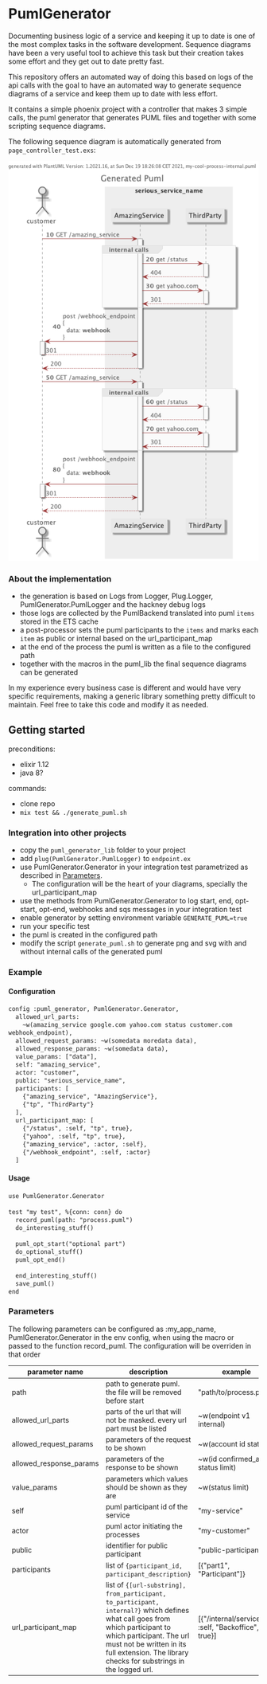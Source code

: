 # PumlGenerator

Documenting business logic of a service and keeping it up to date is one of the most complex tasks in the software development. 
Sequence diagrams have been a very useful tool to achieve this task but their creation takes some effort and they get out to date pretty fast. 

This repository offers an automated way of doing this based on logs of the api calls with the goal to have an automated way to generate sequence diagrams of a service
and keep them up to date with less effort.

It contains a simple phoenix project with a controller that makes 3 simple calls, the puml generator that generates PUML files and together with some scripting sequence diagrams.

The following sequence diagram is automatically generated from `page_controller_test.exs`:

![alt example](my-cool-process-internal.png "Example")

### About the implementation
- the generation is based on Logs from Logger, Plug.Logger, PumlGenerator.PumlLogger and the hackney debug logs
- those logs are collected by the PumlBackend translated into puml `items` stored in the ETS cache
- a post-processor sets the puml participants to the `items` and marks each `item` as public or internal based on the url_participant_map
- at the end of the process the puml is written as a file to the configured path
- together with the macros in the puml_lib the final sequence diagrams can be generated

In my experience every business case is different and would have very specific requirements, making a generic library something pretty difficult to maintain.
Feel free to take this code and modify it as needed.

## Getting started
preconditions:
- elixir 1.12
- java 8?

commands:
- clone repo
- `mix test && ./generate_puml.sh`

### Integration into other projects
- copy the `puml_generator_lib` folder to your project
- add `plug(PumlGenerator.PumlLogger)` to `endpoint.ex`
- use PumlGenerator.Generator in your integration test parametrized as described in [Parameters](#Parameters). 
  - The configuration will be the heart of your diagrams, specially the url_participant_map   
- use the methods from PumlGenerator.Generator to log start, end, opt-start, opt-end, webhooks and sqs messages in your integration test
- enable generator by setting environment variable `GENERATE_PUML=true`
- run your specific test
- the puml is created in the configured path
- modify the script `generate_puml.sh` to generate png and svg with and without internal calls of the generated puml

### Example
#### Configuration
```
config :puml_generator, PumlGenerator.Generator,
  allowed_url_parts:
    ~w(amazing_service google.com yahoo.com status customer.com webhook_endpoint),
  allowed_request_params: ~w(somedata moredata data),
  allowed_response_params: ~w(somedata data),
  value_params: ["data"],
  self: "amazing_service",
  actor: "customer",
  public: "serious_service_name",
  participants: [
    {"amazing_service", "AmazingService"},
    {"tp", "ThirdParty"}
  ],
  url_participant_map: [
    {"/status", :self, "tp", true},
    {"yahoo", :self, "tp", true},
    {"amazing_service", :actor, :self},
    {"/webhook_endpoint", :self, :actor}
  ]

```
#### Usage
```
use PumlGenerator.Generator

test "my test", %{conn: conn} do
  record_puml(path: "process.puml")
  do_interesting_stuff()

  puml_opt_start("optional part")
  do_optional_stuff()
  puml_opt_end()

  end_interesting_stuff()
  save_puml()
end
```

### Parameters
The following parameters can be configured as :my_app_name, PumlGenerator.Generator in the env config,
when using the macro or passed to the function record_puml. 
The configuration will be overriden in that order

| parameter name          | description                                                                                                                                                                                                                                                | example                                            |
|-------------------------|------------------------------------------------------------------------------------------------------------------------------------------------------------------------------------------------------------------------------------------------------------|----------------------------------------------------|
| path                    | path to generate puml. the file will be removed before start                                                                                                                                                                                               | "path/to/process.puml"                             |
| allowed_url_parts       | parts of the url that will not be masked. every url part must be listed                                                                                                                                                                                    | ~w(endpoint v1 internal)                           |
| allowed_request_params  | parameters of the request to be shown                                                                                                                                                                                                                      | ~w(account id  status)                             |
| allowed_response_params | parameters of the response to be shown                                                                                                                                                                                                                     | ~w(id confirmed_at status limit)                   |
| value_params            | parameters which values should be shown as they are                                                                                                                                                                                                        | ~w(status limit)                                   |
| self                    | puml participant id of the service                                                                                                                                                                                                                         | "my-service"                                       |
| actor                   | puml actor initiating the processes                                                                                                                                                                                                                        | "my-customer"                                      |
| public                  | identifier for public participant                                                                                                                                                                                                                          | "public-participant"                               |
| participants            | list of `{participant_id, participant_description}`                                                                                                                                                                                                        | [{"part1", "Participant"]}                         |
| url_participant_map     | list of `{[url-substring], from_participant, to_participant, internal?}` which defines what call goes from which participant to which participant. The url must not be written in its full extension. The library checks for substrings in the logged url. | [{"/internal/service", :self, "Backoffice", true}] |
